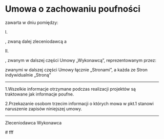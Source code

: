 # Umowa o zachowaniu poufności

zawarta w dniu pomiędzy:

I.

, zwaną dalej zleceniodawcą a

II.

, zwanym w dalszej części Umowy „Wykonawcą”, reprezentowanym przez:

zwanymi w dalszej części Umowy łącznie „Stronami”, a każda ze Stron indywidualnie „Stroną”
***
1.Wszelkie informacje otrzymane podczas realizacji projektów są traktowane jak informacje poufne.

2.Przekazanie osobom trzecim informacji o których mowa w pkt.1 stanowi naruszenie zapisów niniejszej
umowy.
***
Zleceniodawca Wykonawca

<div class=pull-right>
 # fff
</div>
